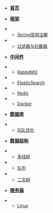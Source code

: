 <!-- docs/_sidebar.md -->

* [<span style="font-size: 15px; font-weight: bolder;">首页</span>](?id=java笔记)


* [<span style="font-size: 15px; font-weight: bolder;">框架</span>](framework/)
* * [Spring常用注解](framework/Spring常用注解.md)
* * [过滤器与拦截器](framework/过滤器与拦截器)


* [<span style="font-size: 15px; font-weight: bolder;">中间件</span>](tool/)
* * [RabbitMQ](tool/RabbitMQ.md)
* * [ElasticSearch](tool/ElasticSearch.md)
* * [Redis](tool/Redis.md)
* * [Docker](tool/Docker.md)

* [<span style="font-size: 15px; font-weight: bolder;">数据库</span>](sql/)
* * [SQL优化](sql/SQL优化要点.md)


* [<span style="font-size: 15px; font-weight: bolder;">数据结构</span>](data_structure/)
* * [多线程](data_structure/多线程.md)
* * [队列](data_structure/队列.md)
* * [二叉树](data_structure/二叉树.md)


* [<span style="font-size: 15px; font-weight: bolder;">服务器</span>](server/)
* * [Linux](server/Linux.md)

[//]: # (* * [WeChat]&#40;server/web/WeChat.html&#41;)
